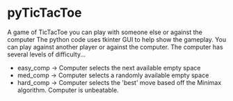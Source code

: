 # pyTicTacToe
A game of TicTacToe you can play with someone else or against the computer
The python code uses tkinter GUI to help show the gameplay.
You can play against another player or against the computer. The computer has several levels of difficulty...

  - easy_comp -> Computer selects the next available empty space
  - med_comp -> Computer selects a randomly available empty space
  - hard_comp -> Computer selects the 'best' move based off the Minimax algorithm. Computer is unbeatable.
